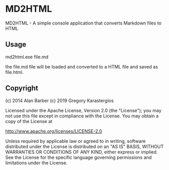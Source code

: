 MD2HTML
=======

MD2HTML - A simple console application that converts Markdown files to HTML

Usage
-----

md2html.exe file.md

the file.md file will be loaded and converted to a HTML file and saved as file.html.

Copyright
-----

(c) 2014 Alan Barber
(c) 2019 Gregory Karastergios

Licensed under the Apache License, Version 2.0 (the "License");
you may not use this file except in compliance with the License.
You may obtain a copy of the License at

http://www.apache.org/licenses/LICENSE-2.0

Unless required by applicable law or agreed to in writing, software
distributed under the License is distributed on an "AS IS" BASIS,
WITHOUT WARRANTIES OR CONDITIONS OF ANY KIND, either express or implied.
See the License for the specific language governing permissions and
limitations under the License.